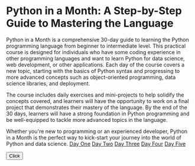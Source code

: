 # Python in a Month: A Step-by-Step Guide to Mastering the Language
Python in a Month is a comprehensive 30-day guide to learning the Python programming language from beginner to intermediate level. This practical course is designed for individuals who have some coding experience in other programming languages and want to learn Python for data science, web development, or other applications. Each day of the course covers a new topic, starting with the basics of Python syntax and progressing to more advanced concepts such as object-oriented programming, data science libraries, and deployment.

The course includes daily exercises and mini-projects to help solidify the concepts covered, and learners will have the opportunity to work on a final project that demonstrates their mastery of the language. By the end of the 30 days, learners will have a strong foundation in Python programming and be well-equipped to tackle more advanced topics in the language.

Whether you're new to programming or an experienced developer, Python in a Month is the perfect way to kick-start your journey into the world of Python and data science.
[Day One](https://github.com/ermiaswalelgne/Python-in-a-Month-A-Step-by-Step-Guide-to-Mastering-the-Language/blob/main/Day%20one%20-%20Getting%20started%20with%20Python.md)
[Day Two](https://github.com/ermiaswalelgne/Python-in-a-Month-A-Step-by-Step-Guide-to-Mastering-the-Language/blob/main/Day%20Two:%20Variables%20and%20Operators.md)
[Day Three](https://github.com/ermiaswalelgne/Python-in-a-Month-A-Step-by-Step-Guide-to-Mastering-the-Language/blob/main/Day%20Three:%20Conditional%20Statements.md)
[Day Four](https://github.com/ermiaswalelgne/Python-in-a-Month-A-Step-by-Step-Guide-to-Mastering-the-Language/blob/main/Day%20Four:%20Loop.md)
[Day Five](https://github.com/ermiaswalelgne/Python-in-a-Month-A-Step-by-Step-Guide-to-Mastering-the-Language/blob/main/Day%20Five:%20Lists.md)

<button onclick="window.location.href='https://bing.com';">Click</button>

